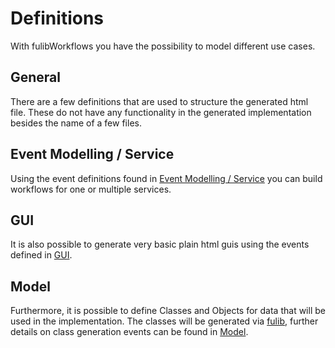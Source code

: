 # Definitions

With fulibWorkflows you have the possibility to model different use cases.

## General
There are a few definitions that are used to structure the generated html file. These do not have any functionality in the generated implementation besides the name of a few files.

## Event Modelling / Service
Using the event definitions found in [Event Modelling / Service](eventModelling_service.md) you can build workflows for one or multiple services.

## GUI
It is also possible to generate very basic plain html guis using the events defined in [GUI](gui.md).

## Model
Furthermore, it is possible to define Classes and Objects for data that will be used in the implementation.
The classes will be generated via [fulib](https://github.com/fujaba/fulib), further details on class generation events can be found in [Model](model.md).